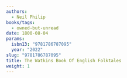 ```yaml
---
authors:
  - Neil Philip
books/tags:
  - owned-but-unread
date: 1800-08-04
params:
  isbn13: "9781786787095"
  year: "2022"
slug: "9781786787095"
title: The Watkins Book Of English Folktales
weight: 1
---
```


<!--more-->
